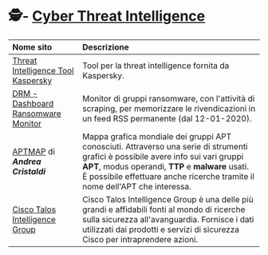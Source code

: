 # 🕵️- [Cyber Threat Intelligence](#cyber-threat-intelligence)

|      **Nome sito**                                                                                                                                     |      **Descrizione**                                                                                                                                                                                                                                                         |
|:-------------------------------------------------------------------------------------------------------------------------------------------------------|:-----------------------------------------------------------------------------------------------------------------------------------------------------------------------------------------------------------------------------------------------------------------------------|
|      [Threat Intelligence Tool Kaspersky](https://go.kaspersky.com/ti_tool_2023.html)                                                                  |      Tool per la threat intelligence fornita da Kaspersky.                                                                                                                                                                                                                   |
|      [DRM - Dashboard Ransomware Monitor](https://ransomfeed.it/)                                                                                      |      Monitor di gruppi ransomware, con l'attività di scraping, per memorizzare le rivendicazioni in un feed RSS permanente (dal 12-01-2020).                                                                                                                                 |
|      [APTMAP](https://andreacristaldi.github.io/APTmap/) di ***Andrea Cristaldi***                                                                     |    Mappa grafica mondiale dei gruppi APT conosciuti. Attraverso una serie di strumenti grafici è possibile avere info sui vari gruppi **APT**, modus operandi, **TTP** e **malware** usati. È possibile effettuare anche ricerche tramite il nome dell'APT che interessa.    |
|  [Cisco Talos Intelligence Group](https://www.talosintelligence.com)                                                                                    |  Cisco Talos Intelligence Group è una delle più grandi e affidabili fonti al mondo di ricerche sulla sicurezza all'avanguardia. Fornisce i dati utilizzati dai prodotti e servizi di sicurezza Cisco per intraprendere azioni.                                               |  
